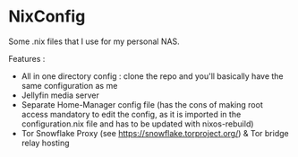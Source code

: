 # NixConfig

Some .nix files that I use for my personal NAS. 

Features :


* All in one directory config : clone the repo and you'll basically have the same configuration as me
* Jellyfin media server
* Separate Home-Manager config file (has the cons of making root access mandatory to edit the config, as it is imported in the configuration.nix file and has to be updated with nixos-rebuild) 
* Tor Snowflake Proxy (see https://snowflake.torproject.org/) & Tor bridge relay hosting
